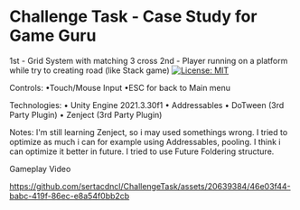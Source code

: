 # Challenge Task - Case Study for Game Guru
1st - Grid System with matching 3 cross
2nd - Player running on a platform while try to creating road (like Stack game)
[![License: MIT](https://img.shields.io/badge/License-MIT-yellow.svg)](https://opensource.org/licenses/MIT)

Controls: 
•Touch/Mouse Input
•ESC for back to Main menu

Technologies:
• Unity Engine 2021.3.30f1
• Addressables
• DoTween (3rd Party Plugin)
• Zenject (3rd Party Plugin)


Notes: 
I'm still learning Zenject, so i may used somethings wrong. I tried to optimize as much i can for example using Addressables, pooling. I think i can optimize it better in future. I tried to use Future Foldering structure.

Gameplay Video

https://github.com/sertacdncl/ChallengeTask/assets/20639384/46e03f44-babc-419f-86ec-e8a54f0bb2cb

